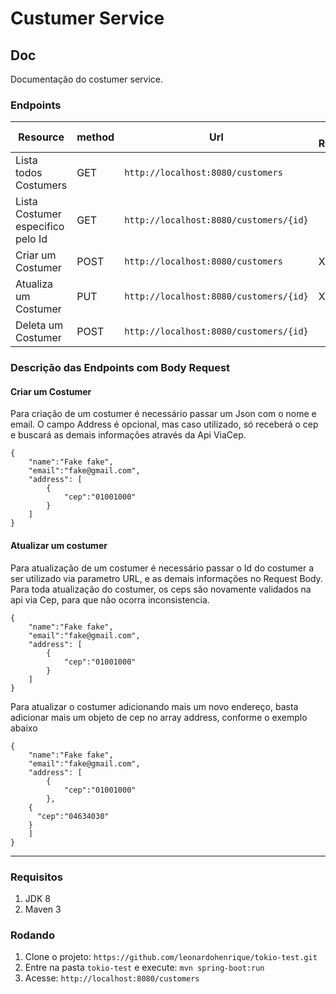 # Custumer Service

## Doc
Documentação do costumer service.

### Endpoints


| Resource |method | Url | Body Request |
|----|---|-----|-----|
| Lista todos Costumers | GET | `http://localhost:8080/customers` | |
| Lista Costumer especifico pelo Id | GET | `http://localhost:8080/customers/{id}` | |
| Criar um Costumer | POST | `http://localhost:8080/customers` | X |
| Atualiza um Costumer | PUT | `http://localhost:8080/customers/{id}` | X |
| Deleta um Costumer | POST | `http://localhost:8080/customers/{id}` |  |


### Descrição das Endpoints com Body Request

#### Criar um Costumer
Para criação de um costumer é necessário passar um Json com o nome e email. O campo Address é opcional, mas caso utilizado, só receberá o cep e buscará as demais informações através da Api ViaCep.
```
{
	"name":"Fake fake",
	"email":"fake@gmail.com",
	"address": [
		{
			"cep":"01001000"
		}
	]
}
```
#### Atualizar um costumer
Para atualização de um costumer é necessário passar o Id do costumer a ser utilizado via parametro URL, e as demais informações no Request Body.
Para toda atualização do costumer, os ceps são novamente validados na api via Cep, para que não ocorra inconsistencia.
```
{
	"name":"Fake fake",
	"email":"fake@gmail.com",
	"address": [
		{
			"cep":"01001000"
		}
	]
}
```
Para atualizar o costumer adicionando mais um novo endereço, basta adicionar mais um objeto de cep no array address, conforme o exemplo abaixo
```
{
	"name":"Fake fake",
	"email":"fake@gmail.com",
	"address": [
		{
			"cep":"01001000"
		},
    {
      "cep":"04634030"
    }
	]
}
```


---- 
### Requisitos

1. JDK 8
1. Maven 3

### Rodando

1. Clone o projeto: `https://github.com/leonardohenrique/tokio-test.git`
1. Entre na pasta `tokio-test` e execute: `mvn spring-boot:run`
1. Acesse: `http://localhost:8080/customers`



